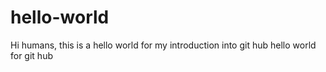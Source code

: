 # hello-world
Hi humans,
this is a hello world for my introduction into git hub
hello world for git hub
